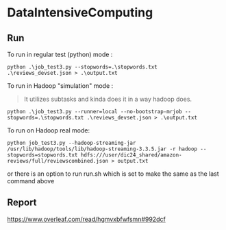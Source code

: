 # DataIntensiveComputing

## Run

To run in regular test (python) mode :
```
python .\job_test3.py --stopwords=.\stopwords.txt  .\reviews_devset.json > .\output.txt 
````

To run in Hadoop "simulation" mode :
> It utilizes subtasks and kinda does it in a way hadoop does.  
```
python .\job_test3.py --runner=local --no-bootstrap-mrjob --stopwords=.\stopwords.txt .\reviews_devset.json > .\output.txt
```

To run on Hadoop real mode:

```
python job_test3.py --hadoop-streaming-jar /usr/lib/hadoop/tools/lib/hadoop-streaming-3.3.5.jar -r hadoop --stopwords=stopwords.txt hdfs:///user/dic24_shared/amazon-reviews/full/reviewscombined.json > output.txt
```

or there is an option to run run.sh which is set to make the same as the last command above

## Report

https://www.overleaf.com/read/hgmvxbfwfsmn#992dcf